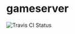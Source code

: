 # gameserver

![Travis CI Status](https://travis-ci.org/seanbollin/gameserver.svg?branch=master "Travis CI Status")
